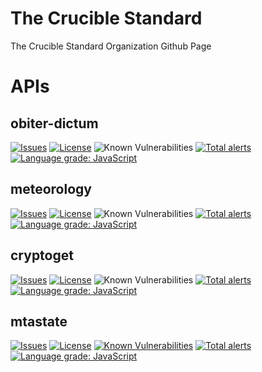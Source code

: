 # The Crucible Standard


The Crucible Standard Organization Github Page


# APIs

## obiter-dictum

[![Issues](https://img.shields.io/github/issues/Crucible-Standard/obiter-dictum.svg)](https://github.com/Crucible-Standard/obiter-dictum/issues)
[![License](https://img.shields.io/badge/license-MIT-blue.svg)](https://github.com/Crucible-Standard/obiter-dictum/blob/main/LICENSE)
![Known Vulnerabilities](https://snyk.io/test/github/Crucible-Standard/obiter-dictum/badge.svg)
[![Total alerts](https://img.shields.io/lgtm/alerts/g/Crucible-Standard/obiter-dictum.svg?logo=lgtm&logoWidth=18)](https://lgtm.com/projects/g/Crucible-Standard/obiter-dictum/alerts/) 
[![Language grade: JavaScript](https://img.shields.io/lgtm/grade/javascript/g/Crucible-Standard/obiter-dictum.svg?logo=lgtm&logoWidth=18)](https://lgtm.com/projects/g/Crucible-Standard/obiter-dictum/context:javascript)

## meteorology

[![Issues](https://img.shields.io/github/issues/Crucible-Standard/meteorology.svg)](https://github.com/Crucible-Standard/meteorology/issues)
[![License](https://img.shields.io/badge/license-GPL-blue.svg)](https://github.com/Crucible-Standard/meteorology/blob/main/LICENSE)
![Known Vulnerabilities](https://snyk.io/test/github/Crucible-Standard/meteorology/badge.svg)
[![Total alerts](https://img.shields.io/lgtm/alerts/g/Crucible-Standard/meteorology.svg?logo=lgtm&logoWidth=18)](https://lgtm.com/projects/g/Crucible-Standard/meteorology/alerts/)
[![Language grade: JavaScript](https://img.shields.io/lgtm/grade/javascript/g/Crucible-Standard/meteorology.svg?logo=lgtm&logoWidth=18)](https://lgtm.com/projects/g/Crucible-Standard/meteorology/context:javascript)

## cryptoget

[![Issues](https://img.shields.io/github/issues/Crucible-Standard/cryptoget.svg)](https://github.com/Crucible-Standard/cryptoget/issues)
[![License](https://img.shields.io/badge/license-GPL-blue.svg)](https://github.com/Crucible-Standard/cryptoget/blob/main/LICENSE)
![Known Vulnerabilities](https://snyk.io/test/github/Crucible-Standard/cryptoget/badge.svg)
[![Total alerts](https://img.shields.io/lgtm/alerts/g/Crucible-Standard/cryptoget.svg?logo=lgtm&logoWidth=18)](https://lgtm.com/projects/g/Crucible-Standard/cryptoget/alerts/)
[![Language grade: JavaScript](https://img.shields.io/lgtm/grade/javascript/g/Crucible-Standard/cryptoget.svg?logo=lgtm&logoWidth=18)](https://lgtm.com/projects/g/Crucible-Standard/cryptoget/context:javascript)

## mtastate

[![Issues](https://img.shields.io/github/issues/Crucible-Standard/mtastate.svg)](https://github.com/Crucible-Standard/mtastate/issues)
[![License](https://img.shields.io/badge/license-GPL-blue.svg)](https://github.com/Crucible-Standard/mtastate/blob/main/LICENSE)
[![Known Vulnerabilities](https://snyk.io/test/github/Crucible-Standard/mtastate/badge.svg)](#)
[![Total alerts](https://img.shields.io/lgtm/alerts/g/Crucible-Standard/mtastate.svg?logo=lgtm&logoWidth=18)](https://lgtm.com/projects/g/Crucible-Standard/mtastate/alerts/) 
[![Language grade: JavaScript](https://img.shields.io/lgtm/grade/javascript/g/Crucible-Standard/mtastate.svg?logo=lgtm&logoWidth=18)](https://lgtm.com/projects/g/Crucible-Standard/mtastate/context:javascript)
